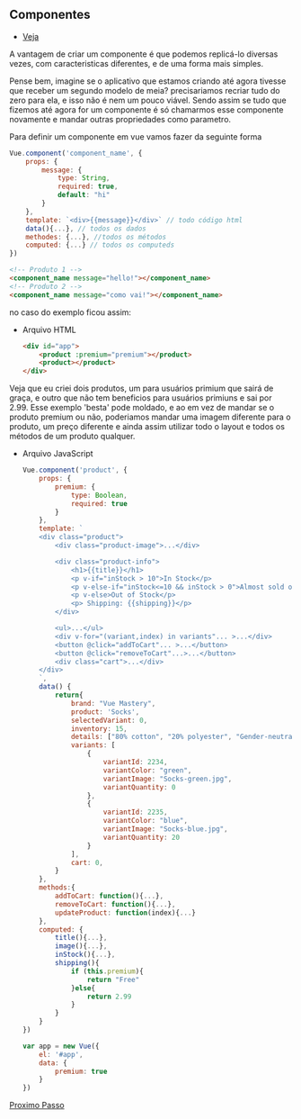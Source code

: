 ## Componentes

- [Veja](https://www.vuemastery.com/courses/intro-to-vue-js/components)

A vantagem de criar um componente é que podemos replicá-lo diversas vezes, com caracteristicas diferentes, e de uma forma mais simples.

Pense bem, imagine se o aplicativo que estamos criando até agora tivesse que receber um segundo modelo de meia? precisariamos recriar tudo do zero para ela, e isso não é nem um pouco viável. Sendo assim se tudo que fizemos até agora for um componente é só chamarmos esse componente novamente e mandar outras propriedades como parametro.

Para definir um componente em vue vamos fazer da seguinte forma

```JavaScript
Vue.component('component_name', {
    props: {
        message: {
            type: String,
            required: true,
            default: "hi"
        }
    },
    template: `<div>{{message}}</div>` // todo código html
    data(){...}, // todos os dados
    methodes: {...}, //todos os métodos
    computed: {...} // todos os computeds
})
```

```HTML
<!-- Produto 1 -->
<component_name message="hello!"></component_name>
<!-- Produto 2 -->
<component_name message="como vai!"></component_name>
```

no caso do exemplo ficou assim:

- Arquivo HTML
  ```HTML
  <div id="app">
      <product :premium="premium"></product>
      <product></product>
  </div>
  ```

Veja que eu criei dois produtos, um para usuários primium que sairá de graça, e outro que não tem beneficios para usuários primiuns e sai por 2.99. Esse exemplo 'besta' pode moldado, e ao em vez de mandar se o produto premium ou não, poderiamos mandar uma imagem diferente para o produto, um preço diferente e ainda assim utilizar todo o layout e todos os métodos de um produto qualquer.

- Arquivo JavaScript

  ```JavaScript
  Vue.component('product', {
      props: {
          premium: {
              type: Boolean,
              required: true
          }
      },
      template: `
      <div class="product">
          <div class="product-image">...</div>

          <div class="product-info">
              <h1>{{title}}</h1>
              <p v-if="inStock > 10">In Stock</p>
              <p v-else-if="inStock<=10 && inStock > 0">Almost sold out!!</p>
              <p v-else>Out of Stock</p>
              <p> Shipping: {{shipping}}</p>
          </div>

          <ul>...</ul>
          <div v-for="(variant,index) in variants"... >...</div>
          <button @click="addToCart"... >...</button>
          <button @click="removeToCart"...>...</button>
          <div class="cart">...</div>
      </div>
      `,
      data() {
          return{
              brand: "Vue Mastery",
              product: 'Socks',
              selectedVariant: 0,
              inventory: 15,
              details: ["80% cotton", "20% polyester", "Gender-neutral"],
              variants: [
                  {
                      variantId: 2234,
                      variantColor: "green",
                      variantImage: "Socks-green.jpg",
                      variantQuantity: 0
                  },
                  {
                      variantId: 2235,
                      variantColor: "blue",
                      variantImage: "Socks-blue.jpg",
                      variantQuantity: 20
                  }
              ],
              cart: 0,
          }
      },
      methods:{
          addToCart: function(){...},
          removeToCart: function(){...},
          updateProduct: function(index){...}
      },
      computed: {
          title(){...},
          image(){...},
          inStock(){...},
          shipping(){
              if (this.premium){
                  return "Free"
              }else{
                  return 2.99
              }
          }
      }
  })

  var app = new Vue({
      el: '#app',
      data: {
          premium: true
      }
  })
  ```

[Proximo Passo](https://github.com/LucasFDutra/Minhas-apostilas/tree/master/VueJS/009%20-%20Comunicating%20Events)
